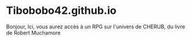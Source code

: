 # Tibobobo42.github.io

Bonjour,
Ici, vous aurez accès à un RPG sur l'univers de CHERUB, du livre de Robert Muchamore
